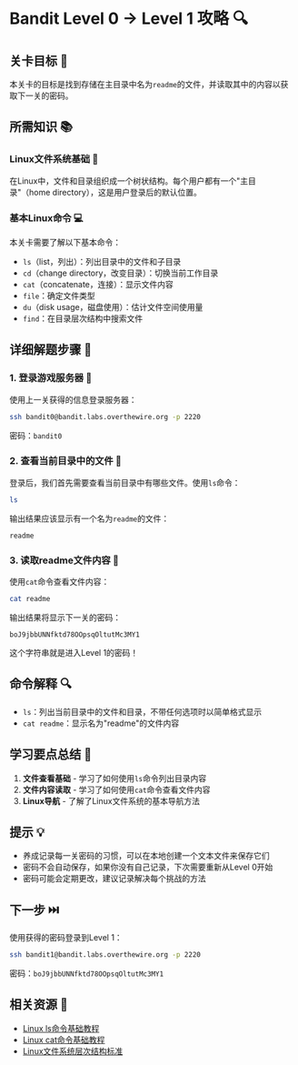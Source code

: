 # Bandit Level 0 → Level 1 攻略 🔍

## 关卡目标 🎯

本关卡的目标是找到存储在主目录中名为`readme`的文件，并读取其中的内容以获取下一关的密码。

## 所需知识 📚

### Linux文件系统基础 📂

在Linux中，文件和目录组织成一个树状结构。每个用户都有一个"主目录"（home directory），这是用户登录后的默认位置。

### 基本Linux命令 💻

本关卡需要了解以下基本命令：

- `ls`（list，列出）：列出目录中的文件和子目录
- `cd`（change directory，改变目录）：切换当前工作目录
- `cat`（concatenate，连接）：显示文件内容
- `file`：确定文件类型
- `du`（disk usage，磁盘使用）：估计文件空间使用量
- `find`：在目录层次结构中搜索文件

## 详细解题步骤 📝

### 1. 登录游戏服务器 🔐

使用上一关获得的信息登录服务器：

```bash
ssh bandit0@bandit.labs.overthewire.org -p 2220
```

密码：`bandit0`

### 2. 查看当前目录中的文件 👀

登录后，我们首先需要查看当前目录中有哪些文件。使用`ls`命令：

```bash
ls
```

输出结果应该显示有一个名为`readme`的文件：

```
readme
```

### 3. 读取readme文件内容 📄

使用`cat`命令查看文件内容：

```bash
cat readme
```

输出结果将显示下一关的密码：

```
boJ9jbbUNNfktd78OOpsqOltutMc3MY1
```

这个字符串就是进入Level 1的密码！

## 命令解释 🔍

- `ls`：列出当前目录中的文件和目录，不带任何选项时以简单格式显示
- `cat readme`：显示名为"readme"的文件内容

## 学习要点总结 📌

1. **文件查看基础** - 学习了如何使用`ls`命令列出目录内容
2. **文件内容读取** - 学习了如何使用`cat`命令查看文件内容
3. **Linux导航** - 了解了Linux文件系统的基本导航方法

## 提示 💡

- 养成记录每一关密码的习惯，可以在本地创建一个文本文件来保存它们
- 密码不会自动保存，如果你没有自己记录，下次需要重新从Level 0开始
- 密码可能会定期更改，建议记录解决每个挑战的方法

## 下一步 ⏭️

使用获得的密码登录到Level 1：

```bash
ssh bandit1@bandit.labs.overthewire.org -p 2220
```

密码：`boJ9jbbUNNfktd78OOpsqOltutMc3MY1`

## 相关资源 🔗

- [Linux ls命令基础教程](./resource/level_1/linux_ls命令基础教程.md)
- [Linux cat命令基础教程](./resource/level_1/linux_cat命令基础教程.md)
- [Linux文件系统层次结构标准](./resource/level_1/linux文件系统层次结构标准.md)
